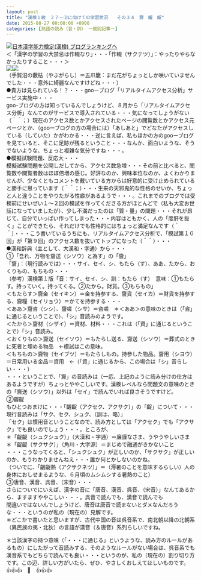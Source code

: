 ```yaml
---
layout: post
title: "漢検１級　２７－②に向けての学習状況　　その３４　齎　齷　齪"
date: 2015-08-27 00:00:00 +0900
categories: [熟語の読み（音・訓）　－個別記事－]
---
```


[![](/syuusyuu9701/assets/images/漢検１級-２７－②に向けての学習状況-その３４-齎-齷-齪-br_c_3028_1.gif)](http://blog.with2.net/link.php?1659096:3028 "日本漢字能力検定(漢検) ブログランキングへ")[日本漢字能力検定(漢検) ブログランキングへ](http://blog.with2.net/link.php?1659096:3028)  
＜「漢字の学習の大禁忌は作輟なり」・・・「作輟（サクテツ）」：やったりやらなかったりすること・・・＞  
![](/syuusyuu9701/assets/images/漢検１級-２７－②に向けての学習状況-その３４-齎-齷-齪-886bf37377c1503e026f9d828cd883df.jpg)![](/syuusyuu9701/assets/images/漢検１級-２７－②に向けての学習状況-その３４-齎-齷-齪-857331118c0a4e4f9c2fe8da7d19444f.jpg)  
（手賀沼の藪枯（やぶがらし）＝五爪籠：まだ花がちょっとしか咲いていませんでした・・・意外に綺麗なんですけどね・・・）  
●貴方は見られている！？・・・gooーブログ「リアルタイムアクセス分析」サービス実施中・・・  
goo-ブログの方は知っているんでしょうけど、８月から「リアルタイムアクセス分析」なんてのがサービスで導入されている・・・気になってしょうがない（＾＾；）現在のアクセス数とかアクセスされたページの閲覧数とかアクセス元ページとか、（gooーブログの方の場合には）「あしあと」でどなたがアクセスしている（していた）かがわかる・・・逆に言えば、私もほかの方のgooーブログを見ていると、そこに足跡が残るということ・・・なんか、面白いような、そうでないような、ちょっと複雑な気分ですね・・・。  
●模擬試験問題、反応大・・・  
模擬試験問題を公開しだしてから、アクセス数急増・・・その前と比べると、閲覧数や閲覧者数はほぼ倍増の感じ。好評なのか、興味本位なのか、よくわかりませんが、少なくともコメントを戴いている方からは好意的に受け止められていると勝手に思っています（＾＾；）・・・生来の天邪鬼的な性格のせいか、ちょっと人と違うことをやりたがる性癖があるようで・・・。これまでのブログでは受検前にせいぜい１～２回の模試を作ってくださる方がほとんどで（私も大変お世話になっていましたが）、少し不満だったのは「質・量」の問題・・・それが昂じて、自分でいっぱい作ってしまった・・・内容はともかく、人の「度肝を抜く」ことができたら、それだけでも性格的にはちょっと満足なんです（＾＾）・・・こう書いているうちにも、リアルタイムアクセス分析で、「模試第１０回」が「第９回」のアクセス数を抜いてトップになった（＾＾）・・・  
●漢和辞典（主として、大漢和・字通）から・・・  
①「吾れ、万物を齎送（シソウ）と為す」の「齎」  
「齎」：（現行読みでは）・・・サイ、セイ、シ、もたら（す）、ああ、たから、おくりもの、もちもの・・・  
（参考）漢検第１版「音：サイ、セイ、シ、訓：もたら（す）　意味：①もたらす。持っていく。持ってくる。②たから。財貨。③もちもの」  
＜もたらす＞齎金（セイキン）＝金を持参する、齎貨（セイカ）＝財貨を持参する、齎糧（セイリョウ）＝かてを持参する・・・  
＜ああ＞齎咨（シシ）、齎嗟（シサ）＝咨嗟　＊＜ああ＞の意味のときは（「咨」に通じるということで）、「シ」音読みのようです。  
＜たから＞齎材（シザイ）＝資材、材料・・・これは（「資」に通じるということで）「シ」音読み。  
＜おくりもの＞齎送（セイソウ）＝もたらし送る、齎送（シソウ）＝葬式のときに死者と埋める物品　←模試はこの意味。  
＜もちもの＞齎物（セイブツ）＝もたらしもの。持参した物品。齎用（シヨウ）＝日常用いる金品＝資用　←（「資」に通じるから、この場合は「シ」音らしい・・・）  
・・・ということで、「齎」の音読みは（一応、上記のように読み分けの仕方はあるようですが）ちょっとややこしいです。漢検レベルなら問題文の意味のときの「齎送（シソウ）」以外は「セイ」で読んでいれば良さそうですけど。  
②齷齪  
もひとつおまけに・・・「齷齪（アクセク、アクサク）」の「齪」について・・・現行音読みは「サク、セク、シュク、（訓は、略）」  
「セク」は慣用音ということなので、読み方としては「アクセク」でも「アクサク」でも良いのでしょう・・・。ところが、  
＊「齪齪（シュクシュク）」（大漢和・字通）＝廉謹なさま、うやうやしいさま  
＊「齪齪（サクサク）」（角川・大字源）＝まじめで融通がきかないこと  
・・・こうなってくると、「シュクシュク」が正しいのか、「サクサク」が正しいのか、もうわかりませんねえ・・・誰か何とかしないのかね。  
（ついでに、「齷齪熱（アクサクネツ）」＝（溽暑のことを意味するらしい）人の身体におしせまるような、６月頃のムシムシする暑熱のこと）  
③唐音、漢音、呉音、（宋音）・・・  
さらについでにいえば、漢字の音に「唐音、漢音、呉音、（宋音）」なんてあるから、ますますややこしい・・・。呉音で読んでも、漢音で読んでも  
間違いではないんでしょうけど、唐音は唐音で読まないとダメなんだろうな・・・というのが私の（現在の）見解です。  
＊どこかで書いたと思いますが、古代中国の音は呉音系で、南北朝以降の北朝系（異民族の夷・北狄）の言語が漢音（＆唐音）系列らしいですね。  
  
＊当該漢字の持つ意味（「・・・に通じる」というような、読み方のルールがあるもの）にしたがって音読みする、そのようなルールがない場合は、呉音系でも漢音系でもどちらで読んでも良い・・・というのが、私の（現在の）割り切り方です。この辺、詳しい方がいたら、ぜひ、やさしくおしえてほしいものです。  
👍👍👍　🐑　👍👍👍  
  
  
  